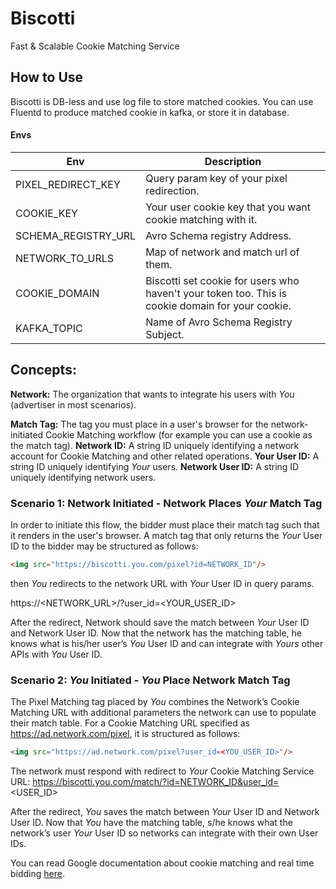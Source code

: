 # Biscotti

Fast & Scalable Cookie Matching Service

## How to Use

Biscotti is DB-less and use log file to store matched cookies. You can use Fluentd to produce matched cookie in kafka,
or store it in database.

#### Envs

|Env|Description|
|----|-------|
|PIXEL_REDIRECT_KEY|Query param key of your pixel redirection.|
|COOKIE_KEY|Your user cookie key that you want cookie matching with it.|
|SCHEMA_REGISTRY_URL|Avro Schema registry Address.|
|NETWORK_TO_URLS|Map of network and match url of them.|
|COOKIE_DOMAIN|Biscotti set cookie for users who haven't your token too. This is cookie domain for your cookie.|
|KAFKA_TOPIC|Name of Avro Schema Registry Subject.|

## Concepts:

**Network:** The organization that wants to integrate his users with *You* (advertiser in most scenarios).

**Match Tag:** The tag you must place in a user's browser for the network-initiated Cookie Matching workflow (for
example you can use a cookie as the match tag).
**Network ID:** A string ID uniquely identifying a network account for Cookie Matching and other related operations.
**Your User ID:** A string ID uniquely identifying *Your* users.
**Network User ID:** A string ID uniquely identifying network users.

### Scenario 1: Network Initiated - Network Places *Your* Match Tag

In order to initiate this flow, the bidder must place their match tag such that it renders in the user's browser. A
match tag that only returns the *Your* User ID to the bidder may be structured as follows:

```html
<img src="https://biscotti.you.com/pixel?id=NETWORK_ID"/>
```

then *You* redirects to the network URL with *Your* User ID in query params.

https://<NETWORK_URL>/?user_id=<YOUR_USER_ID>

After the redirect, Network should save the match between *Your* User ID and Network User ID.
Now that the network has the matching table, he knows what is his/her user’s *You* User ID and can integrate with
*Yours* other APIs with *You* User ID.

### Scenario 2: *You* Initiated - *You* Place Network Match Tag

The Pixel Matching tag placed by *You* combines the Network’s Cookie Matching URL with additional parameters the
network can use to populate their match table. For a Cookie Matching URL specified as https://ad.network.com/pixel, it
is structured as follows:

```html
<img src="https://ad.network.com/pixel?user_id=<YOU_USER_ID>"/>
```

The network must respond with redirect to *Your* Cookie Matching Service URL:
https://biscotti.you.com/match/?id=NETWORK_ID&user_id=<USER_ID>

After the redirect, *You* saves the match between *Your* User ID and Network User ID.
Now that *You* have the matching table, s/he knows what the network’s user *Your* User ID so networks can integrate
with their own User IDs.

You can read Google documentation about cookie matching and real time
bidding [here](https://developers.google.com/authorized-buyers/rtb/cookie-guide).







